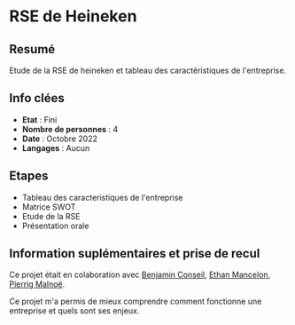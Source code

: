 # RSE de Heineken

## Resumé

Etude de la RSE de heineken et tableau des caractéristiques de l'entreprise.

## Info clées

- **Etat** : Fini  
- **Nombre de personnes** : 4  
- **Date** : Octobre 2022
- **Langages** : Aucun

## Etapes

- Tableau des caracteristiques de l'entreprise
- Matrice SWOT
- Etude de la RSE
- Présentation orale



## Information suplémentaires et prise de recul

Ce projet était en colaboration avec [Benjamin Conseil](https://github.com/conseil-benjamin), [Ethan Mancelon](https://github.com/EthanMancelon), [Pierrig Malnoë](https://github.com/VenomSE30). 

Ce projet m'a permis de mieux comprendre comment fonctionne une entreprise et quels sont ses enjeux.